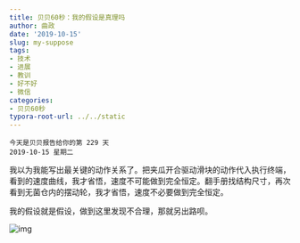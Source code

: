 ```yaml
---
title: 贝贝60秒：我的假设是真理吗
author: 曲政
date: '2019-10-15'
slug: my-suppose
tags:
- 技术
- 进展
- 教训
- 好不好
- 微信
categories:
- 贝贝60秒
typora-root-url: ../../static
---
```


```
今天是贝贝报告给你的第 229 天
2019-10-15 星期二
```

我以为我能写出最关键的动作关系了。把夹瓜开合驱动滑块的动作代入执行终端，看到的速度曲线，我才省悟，速度不可能做到完全恒定。翻手册找结构尺寸，再次看到无菌仓内的摆动轮，我才省悟，速度不必要做到完全恒定。

我的假设就是假设，做到这里发现不合理，那就另出路呗。

![img](/images/2019-10-15-%E8%B4%9D%E8%B4%9D60%E7%A7%92%EF%BC%9A%E6%88%91%E7%9A%84%E5%81%87%E8%AE%BE%E6%98%AF%E7%9C%9F%E7%90%86%E5%90%97/640-20200406145019037.jpeg)